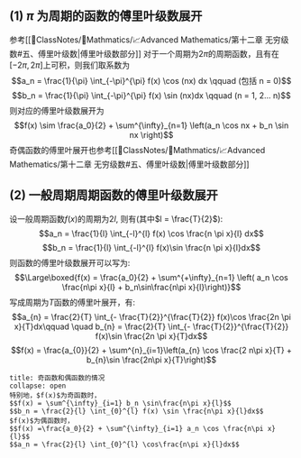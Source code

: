 ## (1) $\pi$ 为周期的函数的傅里叶级数展开
参考[[📘ClassNotes/📐Mathmatics/📈Advanced Mathematics/第十二章 无穷级数#五、傅里叶级数|傅里叶级数部分]] 
对于一个周期为$2\pi$的周期函数，且有在$[-2 \pi ,2 \pi]$上可积，则我们取系数为
$$a_n = \frac{1}{\pi} \int_{-\pi}^{\pi} f(x) \cos (nx) dx \qquad (包括 n = 0)$$
$$b_n = \frac{1}{\pi} \int_{-\pi}^{\pi} f(x) \sin (nx)dx \qquad (n = 1, 2... n)$$
则对应的傅里叶级数展开为 
$$f(x) \sim \frac{a_0}{2} + \sum^{\infty}_{n=1} \left(a_n \cos nx + b_n \sin nx  \right)$$
奇偶函数的傅里叶展开也参考[[📘ClassNotes/📐Mathmatics/📈Advanced Mathematics/第十二章 无穷级数#五、傅里叶级数|傅里叶级数部分]] 
## (2) 一般周期周期函数的傅里叶级数展开 
设一般周期函数$f(x)$的周期为$2l$, 则有(其中$l = \frac{T}{2}$):
$$a_n = \frac{1}{l} \int_{-l}^{l} f(x) \cos \frac{n \pi x}{l} dx$$
$$b_n = \frac{1}{l} \int_{-l}^{l} f(x)\sin \frac{n \pi x}{l}dx$$
则函数的傅里叶级数展开可以写为: 
$$\Large\boxed{f(x) =  \frac{a_0}{2} + \sum^{+\infty}_{n=1} \left( a_n \cos \frac{n\pi x}{l} + b_n\sin\frac{n\pi x}{l}\right)}$$
写成周期为$T$函数的傅里叶展开，有:
$$a_{n} = \frac{2}{T} \int_{- \frac{T}{2}}^{\frac{T}{2}} f(x)\cos \frac{2n \pi x}{T}dx\qquad \quad b_{n} = \frac{2}{T} \int_{- \frac{T}{2}}^{\frac{T}{2}} f(x)\sin \frac{2n \pi x}{T}dx$$
$$f(x) = \frac{a_{0}}{2} + \sum^{n}_{i=1}\left(a_{n} \cos \frac{2 n\pi x}{T} + b_{n}\sin \frac{2n\pi x}{T}\right)$$

`````ad-note
title: 奇函数和偶函数的情况
collapse: open
特别地，$f(x)$为奇函数时，
$$f(x) = \sum^{\infty}_{i=1} b_n \sin\frac{n\pi x}{l}$$
$$b_n = \frac{2}{l} \int_{0}^{l} f(x) \sin \frac{n\pi x}{l}dx$$
$f(x)$为偶函数时，
$$f(x) =\frac{a_0}{2} + \sum^{\infty}_{i=1} a_n \cos \frac{n\pi x}{l}$$
$$a_n = \frac{2}{l} \int_{0}^{l} \cos\frac{n\pi x}{l}dx$$
`````

